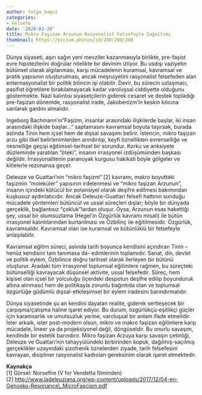 ```yaml
---
author: tolga_bagci
categories:
- Felsefe
date: '2020-03-20'
title: Mikro Faşizan Arzunun Rasyonalist Felsefeyle Sağaltımı
thumbnail: https://picsum.photos/id/240/200/200
---
```


Dünya siyaseti, aşırı sağın yeni mevziler kazanmasıyla birlikte, pre-faşist evre hipotezlerini doğrular nitelikte bir devinim izliyor. Bu usdışı vaziyetin bütünsel olarak algılanması, karşı mücadelenin kuramsal, kavramsal ve pratik yapısının oluşturulması, ancak meşruiyetini rasyonalist felsefeden alan enternasyonalist bir politik bilincin işi olabilir. Devir, bu sürecin uzlaşmacı, pasifist öğretilere bırakılamayacak kadar varoluşsal ciddiyette olduğunu göstermekte. Nazi kalıntısı siyasetçilerin giderek cesaret ve destek topladığı pre-faşizan dönemde, rasyonalist irade, Jakobenizm’in keskin kılıcına sarılarak gardını almalıdır.  

Ingeborg Bachmann’ın“Faşizm, insanlar arasındaki ilişkilerde başlar, iki insan arasındaki ilişkide başlar…” saptamasını kavramsal boyuta taşırsak, burada aslında Tinin hem içsel hem de dışsal savaşımı belirir. İstencin, mikro faşizan arzu gibi ilkel belirlenimlerden arındırılıp, keyfi öznellikten evrenselliğe ve nesnelliğe geçişi eğitimsel-tarihsel bir sorundur. Korku ve anksiyete düzleminde yaratılan “öteki”, insanın irrasyonel izdüşümünden başkası değildir. İrrasyonalitenin paranoyak kurgusu hakikati böyle gölgeler ve kitlelerle rezonansa geçer.  

Deleuze ve Guattari’nin “mikro faşizm” \[2\] kavramı, makro boyuttaki faşizmin “moleküler” yapısının irdelenmesi ve “mikro faşizan Arzunun”, insanın içindeki kötücül bir potansiyel olarak deşifre edilmesi bakımından kuşkusuz aydınlatıcıdır. Ancak Deleuze-Guattari felsefi hattının sunduğu mücadele yöntemleri bütüncül ve ussal süreçleri dışlar; böyle bir dünyada gerçeklik, bağlantısız “çokluk”lardan oluşur. Oysa, Arzunun esas hakettiği şey, ussal bir olumsuzlama (Hegel’in Özgürlük kavramı misali) ile bütün irrasyonel kalıntılarından kurtarılması ve Özbilinç ile eğitilmesidir. Özgürlük, kavramsaldır. Kavramsal olan ise kuramsal ve bütünlüklü bir felsefeyle anlaşılabilir.  

Kavramsal eğitim süreci, aslında tarih boyunca kendisini açındıran Tinin – henüz kendisini tam tanımasa da- edimlerinin toplamıdır. Sanat, din, devlet ve politik eylem, Özbilince doğru tarihsel olarak ilerleyen bir bütünü oluşturur. Aradaki tüm irrasyonel toplumsal eğilimlere rağmen, bu süreçteki bütünselliği kavrayacak düşünsel aktivite, ussal felsefedir. Süreç, hem kişisel olan içsel bir yolculuğu (içerdeki despotun deşifre edilip boyunduruk altına alınması) hem de politikayla zorunlu bağıntıda olan ve toplumsal özgürlüğe güdümlü dışsal-etkileşimsel bir eylem iradesini barındırmalıdır.  

Dünya siyasetinde şu an kendini dayatan realite, giderek sertleşecek bir çarpışma/çatışma haline işaret ediyor. Bu durum, özgürlükçü-eşitlikçi güçler için karamsarlık ve umutsuzluk yerine, varoluşsal bir anlam ifade etmelidir. İster arkaik, ister post-modern olsun, mikro ve makro faşizan eğilimlere karşı mücadele, lineer ya da projeksiyonel değil, döngüseldir. Bu onurlu savaşım, kendinde bir estetik barındırır. Mikro faşizan Arzuya karşı savaşın çetinliği, Deleuze ve Guattari’nin tahayyülündeki birbirinden kopuk, dağılmış-saçılmış gerçeklikler uzayındaki şizofrenik öznelerden ziyade, tarih felsefesini kavrayan, disipliner rasyonalist kadroları gereksinim olarak işaret etmektedir.  


**Kaynakça**  
\[1\] Görsel: Norsefire (V for Vendetta filminden)  
\[2\] http://www.ladeleuziana.org/wp-content/uploads/2017/12/04-en-Genosko-Resonance\_MicroFascism.pdf